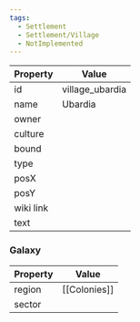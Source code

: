 ```yaml
---
tags:
  - Settlement
  - Settlement/Village
  - NotImplemented
---
```


| Property  | Value           |
| --------- | --------------- |
| id        | village_ubardia |
| name      | Ubardia         |
| owner     |                 |
| culture   |                 |
| bound     |                 |
| type      |                 |
| posX      |                 |
| posY      |                 |
| wiki link |                 |
| text      |                 |

### Galaxy
| Property | Value        |
| -------- | ------------ |
| region   | [[Colonies]] |
| sector   |              |
